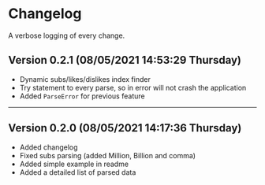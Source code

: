 <!--
  Created at: 08/05/2021 14:16:41 Thursday
  Modified at: 08/04/2021 11:53:30 PM Wednesday
-->

# Changelog

A verbose logging of every change.

## Version 0.2.1 (08/05/2021 14:53:29 Thursday)

- Dynamic subs/likes/dislikes index finder
- Try statement to every parse, so in error will not crash the application
- Added `ParseError` for previous feature

---

## Version 0.2.0 (08/05/2021 14:17:36 Thursday)

- Added changelog
- Fixed subs parsing (added Million, Billion and comma)
- Added simple example in readme
- Added a detailed list of parsed data
